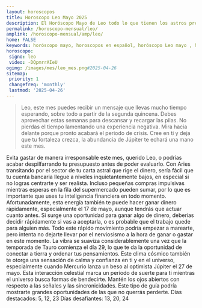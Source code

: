 ```yaml
---
layout: horoscopos
title: Horoscopo Leo Mayo 2025
description: El Horóscopo Mayo de Leo todo lo que tienen los astros preparados para este mes, amor, trabajo, familia. Todo sobre astrologia, tarot, predicciones. Horoscopo gratis en español, predicciones y astrología.
permalink: /horoscopo-mensual/leo/
amplink: /horoscopo-mensual/amp/leo/
home: FALSE
keywords: horóscopo mayo, horoscopos en español, horóscopo Leo mayo , horóscopo esperanza gracia, horoscop, horóscopos gratis, horoscopo Leo, Tarot, Astrologia, Zodíaco, Leo, horoscopo gratis, horoscopo del mes 
horoscopo:
 signo: leo
 video: -DQpmrrAIeU
ogimg: /images/mes/leo_mes.png#2025-04-26
sitemap:
 priority: 1
 changefreq: 'monthly'
 lastmod: '2025-04-26'
---
```



 > Leo, este mes puedes recibir un mensaje que llevas mucho tiempo esperando, sobre todo a partir de la segunda quincena. Debes aprovechar estas semanas para descansar y recargar las pilas. No pierdas el tiempo lamentando una experiencia negativa. Mira hacia delante porque pronto acabará el periodo de crisis. Cree en ti y deja que tu fortaleza crezca, la abundancia de Júpiter te echará una mano este mes.



Evita gastar de manera irresponsable este mes, querido Leo, o podrías acabar despilfarrando tu presupuesto antes de poder evaluarlo. Con Aries transitando por el sector de tu carta astral que rige el dinero, sería fácil que tu cuenta bancaria llegue a niveles inquietantemente bajos, en especial si no logras centrarte y ser realista. Incluso pequeñas compras impulsivas mientras esperas en la fila del supermercado pueden sumar, por lo que es importante que uses tu inteligencia financiera en todo momento.
Afortunadamente, esta energía también te puede hacer ganar dinero rápidamente, especialmente el 17 de mayo, aunque tendrás que actuar cuanto antes. Si surge una oportunidad para ganar algo de dinero, deberías decidir rápidamente si vas a aceptarla, o es probable que el trabajo quede para alguien más. Todo este rápido movimiento podría empezar a marearte, pero intenta no dejarte llevar por el nerviosismo a la hora de ganar o gastar en este momento.
La vibra se suaviza considerablemente una vez que la temporada de Tauro comienza el día 29, lo que te da la oportunidad de conectar a tierra y ordenar tus pensamientos.
Este clima cósmico también te otorga una sensación de calma y confianza en ti y en el universo, especialmente cuando Mercurio lanza un beso al optimista Júpiter el 27 de mayo. Esta interacción celestial marca un período de suerte para ti mientras el universo busca formas de bendecirte. Mantén los ojos abiertos con respecto a las señales y las sincronicidades. Este tipo de guía podría mostrarte grandes oportunidades de las que no querrás perderte.
Días destacados: 5, 12, 23
Días desafiantes: 13, 20, 24